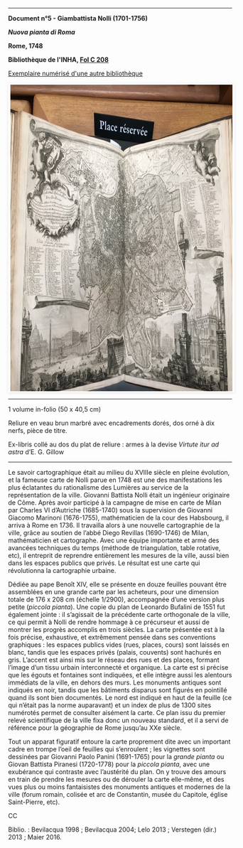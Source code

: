 ﻿***

**Document n°5 - Giambattista Nolli (1701-1756)**

**_Nuova pianta di Roma_**

**Rome, 1748**

**Bibliothèque de l'INHA, [Fol C 208](http://bibliotheque.inha.fr/iguana/www.main.cls?surl=search#RecordId=1.228575)**

[Exemplaire numérisé d'une autre bibliothèque](http://arachne.uni-koeln.de/books/Nolli1748)


<div class="carousel">
   <div class="carousel-inner">
      <input name="carousel" class="carousel-open" id="carousel-1" aria-hidden="true" type="radio" hidden="true" Checked/>
      <div class="carousel-item">
<img class="pic" src="./img/doc5/doc5_1.jpg">
      </div>
      <input name="carousel" class="carousel-open" id="carousel-2" aria-hidden="true" type="radio" hidden="true"/>
      <div class="carousel-item">
  <img class="pic" src="./img/doc5/doc5_2.jpg">
      </div>
      <input name="carousel" class="carousel-open" id="carousel-3" aria-hidden="true" type="radio" hidden="true"/>
      <div class="carousel-item">
<img class="pic" src="./img/doc5/doc5_3.jpg">
      </div>
      <label class="carousel-control prev control-1" for="carousel-3">‹</label>
      <label class="carousel-control next control-1" for="carousel-2">›</label>
      <label class="carousel-control prev control-2" for="carousel-1">‹</label>
      <label class="carousel-control next control-2" for="carousel-3">›</label>
      <label class="carousel-control prev control-3" for="carousel-2">‹</label>
      <label class="carousel-control next control-3" for="carousel-1">›</label>

      <ol class="carousel-indicators">
         <li>
            <label class="carousel-bullet" for="carousel-1">●</label>
            <div class="carousel-preview">
              <img src="./img/doc5/doc5_1.jpg" />
            </div>
         </li>
         <li>
            <label class="carousel-bullet" for="carousel-2">●</label>
            <div class="carousel-preview">
              <img src="./img/doc5/doc5_2.jpg" />
            </div>
          </li>  
         <li>
            <label class="carousel-bullet" for="carousel-3">●</label>
            <div class="carousel-preview">
              <img src="./img/doc5/doc5_3.jpg" />
            </div>
         </li>
    </ol>
</div>
</div>

***



1 volume in-folio (50 x 40,5 cm)

Reliure en veau brun marbré avec encadrements dorés, dos orné à dix nerfs, pièce de titre.

Ex-libris collé au dos du plat de reliure : armes à la devise _Virtute itur ad astra_ d’E. G. Gillow

***

Le savoir cartographique était au milieu du XVIIIe siècle en pleine évolution, et la fameuse carte de Nolli parue en 1748 est une des manifestations les plus éclatantes du rationalisme des Lumières au service de la représentation de la ville. Giovanni Battista Nolli était un ingénieur originaire de Côme. Après avoir participé à la campagne de mise en carte de Milan par Charles VI d’Autriche (1685-1740) sous la supervision de Giovanni Giacomo Marinoni (1676-1755), mathématicien de la cour des Habsbourg, il arriva à Rome en 1736. Il travailla alors à une nouvelle cartographie de la ville, grâce au soutien de l’abbé Diego Revillas (1690-1746) de Milan, mathématicien et cartographe. Avec une équipe importante et armé des avancées techniques du temps (méthode de triangulation, table rotative, etc), il entreprit de reprendre entièrement les mesures de la ville, aussi bien dans les espaces publics que privés. Le résultat est une carte qui révolutionna la cartographie urbaine.

Dédiée au pape Benoît XIV, elle se présente en douze feuilles pouvant être assemblées en une grande carte par les acheteurs, pour une dimension totale de 176 x 208 cm (échelle 1/2900), accompagnée d’une version plus petite (_piccola pianta_). Une copie du plan de Leonardo Bufalini de 1551 fut également jointe : il s’agissait de la précédente carte orthogonale de la ville, ce qui permit à Nolli de rendre hommage à ce précurseur et aussi de montrer les progrès accomplis en trois siècles. La carte présentée est à la fois précise, exhaustive, et extrêmement pensée dans ses conventions graphiques : les espaces publics vides (rues, places, cours) sont laissés en blanc, tandis que les espaces privés (palais, couvents) sont hachurés en gris. L’accent est ainsi mis sur le réseau des rues et des places, formant l’image d’un tissu urbain interconnecté et organique. La carte est si précise que les égouts et fontaines sont indiquées, et elle intègre aussi les alentours immédiats de la ville, en dehors des murs. Les monuments antiques sont indiqués en noir, tandis que les bâtiments disparus sont figurés en pointillé quand ils sont bien documentés. Le nord est indiqué en haut de la feuille (ce qui n’était pas la norme auparavant) et un index de plus de 1300 sites numérotés permet de consulter aisément la carte. Ce plan issu du premier relevé scientifique de la ville fixa donc un nouveau standard, et il a servi de référence pour la géographie de Rome jusqu’au XXe siècle.

Tout un apparat figuratif entoure la carte proprement dite avec un important cadre en trompe l’oeil de feuilles qui s’enroulent ; les vignettes sont dessinées par Giovanni Paolo Panini (1691-1765) pour la _grande pianta_ ou Giovan Battista Piranesi (1720-1778) pour la _piccola pianta_, avec une exubérance qui contraste avec l’austérité du plan. On y trouve des amours en train de prendre les mesures ou de dérouler la carte elle-même, et des vues plus ou moins fantaisistes des monuments antiques et modernes de la ville (forum romain, colisée et arc de Constantin, musée du Capitole, église Saint-Pierre, etc).

CC

Biblio. : Bevilacqua 1998 ; Bevilacqua 2004; Lelo 2013 ; Verstegen (dir.) 2013 ; Maier 2016.

<style type="text/css">
.pic {
  width:100%;
  height:100%;
}
.carousel {
    border-style:solid;
    border-width:1px;
    border-color:rgba(0, 0, 0, 0.05);
    box-shadow: 0px 1px 6px rgba(0, 0, 0, 0.1);
    width:100%;
    height:690px;
  border-width:3px;
  border-radius:2px;
  border-color:#FCFCFC;
}

.carousel-inner {
    position: relative;
    overflow: hidden;
    width: 500px;
      height: 100%;
      margin-left: auto;
      margin-right: auto;
}

.carousel-open:checked + .carousel-item {
    position: absolute;
    opacity: 100;
    background-color:black;
    width:100%;
    height:690px;
}

.carousel-item {
    position: absolute;
    opacity: 0;
    text-align:center;
}

.carousel-control {
  width: 150px;
  height: 150px;
  padding:0px;
  border-radius: 50%;
  background: rgba(255, 255, 255, 0);
  border: 2px solid rgba(255, 255, 255, 0.9);
  background-clip: content-box;
  margin:0 auto;
  color:rgba(255, 255, 255, 0.9);

    cursor: pointer;
    display: none;
    font-size: 30px;
    height: 40px;
    line-height: 25px;
    position: absolute;
    top: 50%;
    -webkit-transform: translate(0, -50%);
    cursor: pointer;
    -ms-transform: translate(0, -50%);
    transform: translate(0, -50%);
    text-align: center;
    width: 30px;
    height:30px;
    z-index: 10;
}

.carousel-control.prev {
    left: 2%;
}

.carousel-control.next {
    right: 2%;
}

.carousel-control:hover {
    color: #4F94CD;
    background-color:rgba(255, 255, 255, 0.9);
}
 .carousel-control:hover:after {
  content: '';
  position: absolute;
  border-radius:50%;
  background:transparent;
  border: 1.5px solid rgba(255, 255, 255, 0.1);
  background:rgba(255, 255, 255, 0.1);
  top: -4px;
  left: -5px;
  right: -5px;
  bottom: -5px;
  z-index: -5;
}

#carousel-1:checked ~ .control-1,
#carousel-2:checked ~ .control-2,
#carousel-3:checked ~ .control-3{
    display: block;
}

.carousel-indicators {
    margin: 0;
    padding: 2px;
    position: absolute;
    bottom: -4.5px;
    left: 0;
    right: 0;
    text-align: center;
}

.carousel-indicators li {
    display: inline-block;
    margin: 0 5px;
    position: relative;

    /*You are required to do this*/
}
.carousel-indicators .carousel-preview {
    position: absolute;
    width: 108px;
    top: -0;
    left: 50%;
    margin-left: -52px;
    height:0px;
    transition:0 all;
    overflow: hidden;
}
.carousel-indicators .carousel-preview img {
    max-width:40px;
    max-height:80px;
    padding: 2px;
    background-color: white;
}
.carousel-indicators li:hover .carousel-preview {
    height:54px;
    top:-50px;
    transition:0.5s all;
}
.carousel-bullet {
    color: rgba(255, 255, 255, 0.7);
    cursor: pointer;
    font-size: 20px;
}

.carousel-bullet:hover {
    color: rgba(255, 255, 255, 0.9);
}

.HRConnectImage
{width:375px;
padding-top:50px;
display:inline-block;}

#carousel-1:checked ~ .control-1 ~ .carousel-indicators li:nth-child(1) .carousel-bullet,
#carousel-2:checked ~ .control-2 ~ .carousel-indicators li:nth-child(2) .carousel-bullet,
#carousel-3:checked ~ .control-3 ~ .carousel-indicators li:nth-child(3) .carousel-bullet{
    color: rgba(255, 255, 255, 0.9);
}

#title {
    width: 100%;
    position: absolute;
    padding: 0px;
    margin: 0px auto;
    text-align: center;
    font-size: 27px;
    color: rgba(255, 255, 255, 1);
    font-family: 'Open Sans', sans-serif;
    z-index: 9999;
    text-shadow: 0px 1px 2px rgba(0, 0, 0, 0.33), -1px 0px 2px rgba(255, 255, 255, 0);
}

#p
{
text-align:center;
font-weight:bold;}


.carousel-control { opacity: 0; }
.carousel:hover .carousel-control { opacity: 1; }
</style>
